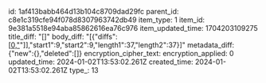 id: 1af413babb464d13b104c8709dad29fc
parent_id: c8e1c319cfe94f078d8307963742db49
item_type: 1
item_id: 9e381a5518e94aba85862616ea76c976
item_updated_time: 1704203109275
title_diff: "[]"
body_diff: "[{\"diffs\":[[0,\"](:/\"],[-1,\"836c90efc8214e30b65d9e69d1e7abe\"],[1,\"2c7301e33fed4025837b1c10aa86398\"],[0,\"3)\"]],\"start1\":9,\"start2\":9,\"length1\":37,\"length2\":37}]"
metadata_diff: {"new":{},"deleted":[]}
encryption_cipher_text: 
encryption_applied: 0
updated_time: 2024-01-02T13:53:02.261Z
created_time: 2024-01-02T13:53:02.261Z
type_: 13